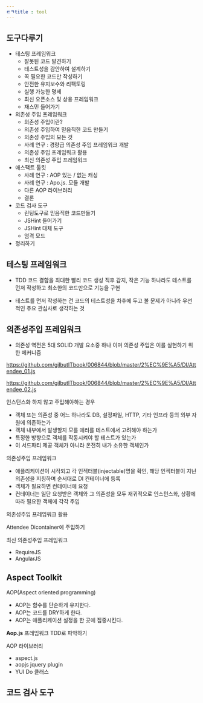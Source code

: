 ```yaml
---
ㅌㅋtitle : tool
---
```




## 도구다루기

- 테스팅 프레임워크
  - 잘못된 코드 발견하기
  - 테스트성을 감안하여 설계하기
  - 꼭 필요한 코드만 작성하기
  - 안전한 유지보수와 리팩토링
  - 실행 가능한 명세
  - 최신 오픈소스 및 상용 프레임워크
  - 재스민 들어가기
- 의존성 주입 프레임워크
  - 의존성 주입이란?
  - 의존성 주입하여 믿음직한 코드 만들기
  - 의존성 주입의 모든 것
  - 사례 연구 : 경량급 의존성 주입 프레임워크 개발
  - 의존성 주입 프레임워크 활용
  - 최신 의존성 주입 프레임워크
- 애스팩트 툴킷
  - 사례 연구 : AOP 있는 / 없는 캐싱
  - 사례 연구 : Apo.js. 모듈 개발
  - 다른 AOP 라이브러리
  - 결론
- 코드 검사 도구
  - 린팅도구로 믿음직한 코드만들기
  - JSHint 들어가기
  - JSHint 대체 도구
  - 엄격 모드
- 정리하기



## 테스팅 프레임워크

- TDD 코드 결함을 최대한 빨리 코드 생성 직후 감지, 작은 기능 하나라도 테스트를 먼저 작성하고 최소한의 코드만으로 기능을 구현

- 테스트를 먼저 작성하는 건 코드의 테스트성을 차후에 두고 볼 문제가 아니라 우선적인 주요 관심사로 생각하는 것



## 의존성주입 프레임워크

- 의존성 역전은 5대 SOLID 개발 요소중 하나 이며 의존성 주입은 이를 실현하기 위한 메커니즘

https://github.com/gilbutITbook/006844/blob/master/2%EC%9E%A5/DI/Attendee_01.js

https://github.com/gilbutITbook/006844/blob/master/2%EC%9E%A5/DI/Attendee_02.js



인스턴스화 하지 않고 주입해야하는 경우

- 객체 또는 의존성 중 어느 하나라도 DB, 설정파일, HTTP, 기타 인프라 등의 외부 자원에 의존하는가
- 객체 내부에서 발생할지 모를 에러를 테스트에서 고려해야 하는가
- 특정한 방향으로 객체를 작동시켜야 할 테스트가 있는가
- 이 서드파티 제공 객체가 아니라 온전히 내가 소유한 객체인가



의존성주입 프레임워크

- 애플리케이션이 시작되고 각 인젝터블(injectable)명을 확인, 해당 인젝터블이 지닌 의존성을 지칭하며 순서대로 DI 컨테이너에 등록
- 객체가 필요하면 컨테이너에 요청
- 컨테이너는 일단 요청받은 객체와 그 의존성을 모두 재귀적으로 인스턴스화, 상황에 따라 필요한 객체에 각각 주입



의존성주입 프레임워크 활용

Attendee Dicontainer에 주입하기



최신 의존성주입 프레임워크

- RequireJS
- AngularJS



## Aspect Toolkit

AOP(Aspect oriented programming)

- AOP는 함수를 단순하게 유지한다.
- AOP는 코드를 DRY하게 한다.
- AOP는 애플리케이션 설정을 한 곳에 집중시킨다.



**Aop.js** 프레임워크 TDD로 파악하기

AOP 라이브러리

- aspect.js
- aopjs jquery plugin
- YUI Do 클래스



## 코드 검사 도구


